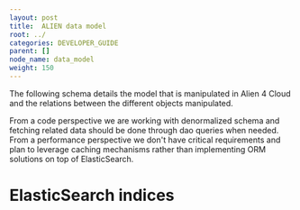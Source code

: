 ```yaml
---
layout: post
title:  ALIEN data model
root: ../
categories: DEVELOPER_GUIDE
parent: []
node_name: data_model
weight: 150
---
```


The following schema details the model that is manipulated in Alien 4 Cloud and the relations between the different objects manipulated.



From a code perspective we are working with denormalized schema and fetching related data should be done through dao queries when needed. From a performance perspective we don't have critical requirements and plan to leverage caching mechanisms rather than implementing ORM solutions on top of ElasticSearch.

# ElasticSearch indices
